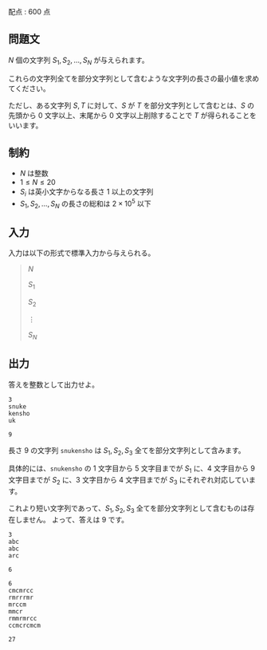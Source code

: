 配点 : $600$ 点

## 問題文

$N$ 個の文字列 $S_1,S_2,\ldots,S_N$ が与えられます。

これらの文字列全てを部分文字列として含むような文字列の長さの最小値を求めてください。

ただし、ある文字列 $S,T$ に対して、$S$ が $T$ を部分文字列として含むとは、$S$ の先頭から $0$ 文字以上、末尾から $0$ 文字以上削除することで $T$ が得られることをいいます。 

## 制約

- $N$ は整数
- $1\leq N \leq 20$
- $S_i$ は英小文字からなる長さ $1$ 以上の文字列
- $S_1,S_2,\dots,S_N$ の長さの総和は $2\times 10^5$ 以下

## 入力

入力は以下の形式で標準入力から与えられる。

> $N$
> 
> $S_1$
> 
> $S_2$
> 
> $\vdots$
> 
> $S_N$

## 出力

答えを整数として出力せよ。

```input1
3
snuke
kensho
uk
```

```output1
9
```

長さ $9$ の文字列 `snukensho` は $S_1,S_2,S_3$ 全てを部分文字列として含みます。

具体的には、`snukensho` の $1$ 文字目から $5$ 文字目までが $S_1$ に、$4$ 文字目から $9$ 文字目までが $S_2$ に、$3$ 文字目から $4$ 文字目までが $S_3$ にそれぞれ対応しています。

これより短い文字列であって、$S_1,S_2,S_3$ 全てを部分文字列として含むものは存在しません。
よって、答えは $9$ です。

```input2
3
abc
abc
arc
```

```output2
6
```

```input3
6
cmcmrcc
rmrrrmr
mrccm
mmcr
rmmrmrcc
ccmcrcmcm
```

```output3
27
```